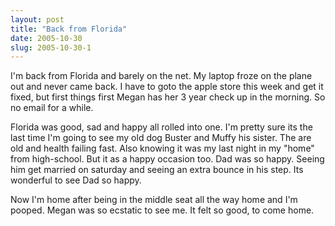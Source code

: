 ```yaml
---
layout: post
title: "Back from Florida"
date: 2005-10-30
slug: 2005-10-30-1
---
```


I&apos;m back from Florida and barely on the net.  My laptop froze on the plane out and never came back.  I have to goto the apple store this week and get it fixed, but first things first Megan has her 3 year check up in the morning.  So no email for a while.

Florida was good, sad and happy all rolled into one.  I&apos;m pretty sure its the last time I&apos;m going to see my old dog Buster and Muffy his sister.  The are old and health failing fast.  Also knowing it was my last night in my &quot;home&quot; from high-school.  But it as a happy occasion too.  Dad was so happy.  Seeing him get married on saturday and seeing an extra bounce in his step.  Its wonderful to see Dad so happy.

Now I&apos;m home after being in the middle seat all the way home and I&apos;m pooped.  Megan was so ecstatic to see me.  It felt so good, to come home.
